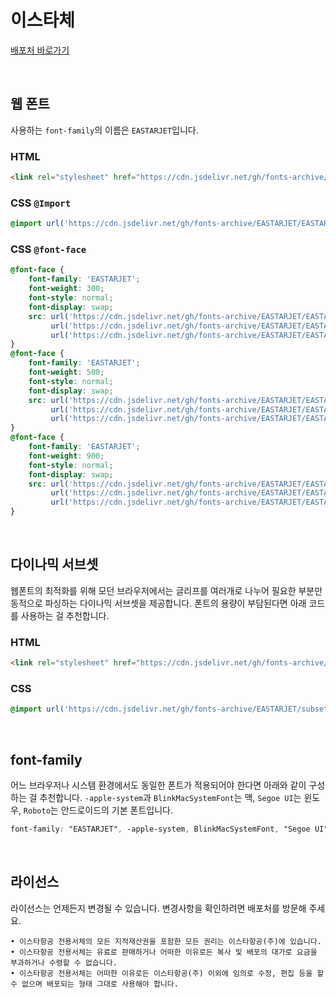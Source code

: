 # 이스타체

[배포처 바로가기](https://www.eastarjet.com/newstar/PGWTA00002?eventNo=1840&gubun=I)

&nbsp;

## 웹 폰트

사용하는 `font-family`의 이름은 `EASTARJET`입니다.

### HTML

```html
<link rel="stylesheet" href="https://cdn.jsdelivr.net/gh/fonts-archive/EASTARJET/EASTARJET.css" type="text/css"/>
```

### CSS `@Import`

```css
@import url('https://cdn.jsdelivr.net/gh/fonts-archive/EASTARJET/EASTARJET.css');
```

### CSS `@font-face`

```css
@font-face {
    font-family: 'EASTARJET';
    font-weight: 300;
    font-style: normal;
    font-display: swap;
    src: url('https://cdn.jsdelivr.net/gh/fonts-archive/EASTARJET/EASTARJET-DemiLight.woff2') format('woff2'),
         url('https://cdn.jsdelivr.net/gh/fonts-archive/EASTARJET/EASTARJET-DemiLight.woff') format('woff'),
         url('https://cdn.jsdelivr.net/gh/fonts-archive/EASTARJET/EASTARJET-DemiLight.otf') format('opentype');
}
@font-face {
    font-family: 'EASTARJET';
    font-weight: 500;
    font-style: normal;
    font-display: swap;
    src: url('https://cdn.jsdelivr.net/gh/fonts-archive/EASTARJET/EASTARJET-Medium.woff2') format('woff2'),
         url('https://cdn.jsdelivr.net/gh/fonts-archive/EASTARJET/EASTARJET-Medium.woff') format('woff'),
         url('https://cdn.jsdelivr.net/gh/fonts-archive/EASTARJET/EASTARJET-Medium.otf') format('opentype');
}
@font-face {
    font-family: 'EASTARJET';
    font-weight: 900;
    font-style: normal;
    font-display: swap;
    src: url('https://cdn.jsdelivr.net/gh/fonts-archive/EASTARJET/EASTARJET-Heavy.woff2') format('woff2'),
         url('https://cdn.jsdelivr.net/gh/fonts-archive/EASTARJET/EASTARJET-Heavy.woff') format('woff'),
         url('https://cdn.jsdelivr.net/gh/fonts-archive/EASTARJET/EASTARJET-Heavy.otf') format('opentype');
}
```

&nbsp;

## 다이나믹 서브셋

웹폰트의 최적화를 위해 모던 브라우저에서는 글리프를 여러개로 나누어 필요한 부분만 동적으로 파싱하는 다이나믹 서브셋을 제공합니다. 폰트의 용량이 부담된다면 아래 코드를 사용하는 걸 추천합니다.

### HTML

```html
<link rel="stylesheet" href="https://cdn.jsdelivr.net/gh/fonts-archive/EASTARJET/subsets/EASTARJET-dynamic-subset.css" type="text/css"/>
```

### CSS

```css
@import url('https://cdn.jsdelivr.net/gh/fonts-archive/EASTARJET/subsets/EASTARJET-dynamic-subset.css');
```

&nbsp;

## font-family

어느 브라우저나 시스템 환경에서도 동일한 폰트가 적용되어야 한다면 아래와 같이 구성하는 걸 추천합니다. `-apple-system`과 `BlinkMacSystemFont`는 맥, `Segoe UI`는 윈도우, `Roboto`는 안드로이드의 기본 폰트입니다.



```css
font-family: "EASTARJET", -apple-system, BlinkMacSystemFont, "Segoe UI", Roboto, Oxygen, Ubuntu, Cantarell, "Open Sans", "Helvetica Neue", sans-serif;
```

&nbsp;

## 라이선스

라이선스는 언제든지 변경될 수 있습니다. 변경사항을 확인하려면 배포처를 방문해 주세요.

```
• 이스타항공 전용서체의 모든 지적재산권을 포함한 모든 권리는 이스타항공(주)에 있습니다.
• 이스타항공 전용서체는 유료로 판매하거나 어떠한 이유로든 복사 및 배포의 대가로 요금을 부과하거나 수령할 수 없습니다.
• 이스타항공 전용서체는 어떠한 이유로든 이스타항공(주) 이외에 임의로 수정, 편집 등을 할 수 없으며 배포되는 형태 그대로 사용해야 합니다.
```
